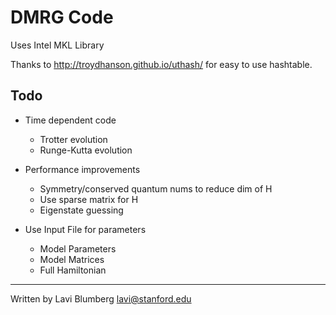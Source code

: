 DMRG Code
====

Uses Intel MKL Library

Thanks to http://troydhanson.github.io/uthash/ for easy to use hashtable.


Todo
----

- Time dependent code
	- Trotter evolution
	- Runge-Kutta evolution

- Performance improvements
	- Symmetry/conserved quantum nums to reduce dim of H
	- Use sparse matrix for H
	- Eigenstate guessing

- Use Input File for parameters
	- Model Parameters
	- Model Matrices
	- Full Hamiltonian


-----

Written by Lavi Blumberg <lavi@stanford.edu>
